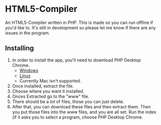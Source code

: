 # HTML5-Compiler
An HTML5-Compiler written in PHP. This is made so you can run offline if you'd like to. It's still in development so please let me know if there are any issues in the program.

## Installing
1. In order to install the app, you'll need to download PHP Desktop Chrome.  
   * [Windows](https://github.com/cztomczak/phpdesktop/releases/tag/chrome-v57.0-rc)
   * [Linux](https://github.com/cztomczak/phpdesktop/releases/tag/linux-v72.0)
   * Currently Mac isn't supported. 
2. Once installed, extract the file.
3. Choose where you want it installed.
4. Onces Extracted go to the "www" file.
5. There should be a *lot* of files, those you can just delete.
6. After that, you can download these files and then extract them. Then you put those files into the www files, and you are all set. Run the index (if it asks you to select a program, choose PHP Desktop Chrome.  
